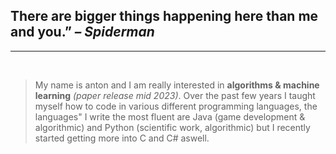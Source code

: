 There are bigger things happening here than me and you.” *– Spiderman*
---
---
&nbsp;
> My name is anton and I am really interested in __algorithms & machine learning__ *(paper release mid 2023)*. Over the past few years I taught myself how to code in various different programming languages, the languages" I write the most fluent are Java (game development & algorithmic) and Python (scientific work, algorithmic) but I recently started getting more into C and C# aswell. 
